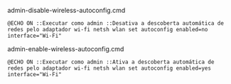 admin-disable-wireless-autoconfig.cmd
```
@ECHO ON ::Executar como admin ::Desativa a descoberta automática de redes pelo adaptador wi-fi netsh wlan set autoconfig enabled=no interface="Wi-Fi"
```

admin-enable-wireless-autoconfig.cmd
```
@ECHO ON ::Executar como admin ::Ativa a descoberta automática de redes pelo adaptador wi-fi netsh wlan set autoconfig enabled=yes interface="Wi-Fi"
```
